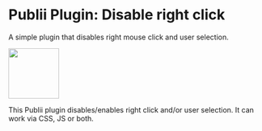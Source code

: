 # Publii Plugin: Disable right click
A simple plugin that disables right mouse click and user selection.
<p><img height="100" src="https://raw.githubusercontent.com/gpsblues/Publii-Plugin-Disable-right-click/b6aafb908ba2acba4c33ac0226b133cdd7597016/thumbnail.svg"></p>
This Publii plugin disables/enables right click and/or user selection. It can work via CSS, JS or both.

